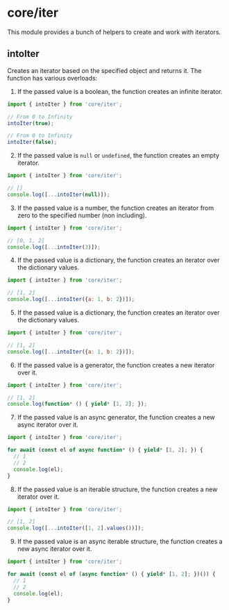 # core/iter

This module provides a bunch of helpers to create and work with iterators.

## intoIter

Creates an iterator based on the specified object and returns it.
The function has various overloads:

1. If the passed value is a boolean, the function creates an infinite iterator.

  ```js
  import { intoIter } from 'core/iter';

  // From 0 to Infinity
  intoIter(true);

  // From 0 to Infinity
  intoIter(false);
  ```

2. If the passed value is `null` or `undefined`, the function creates an empty iterator.

  ```js
  import { intoIter } from 'core/iter';

  // []
  console.log([...intoIter(null)]);
  ```

3. If the passed value is a number, the function creates an iterator from zero to the specified number (non including).

  ```js
  import { intoIter } from 'core/iter';

  // [0, 1, 2]
  console.log([...intoIter(3)]);
  ```

4. If the passed value is a dictionary, the function creates an iterator over the dictionary values.

  ```js
  import { intoIter } from 'core/iter';

  // [1, 2]
  console.log([...intoIter({a: 1, b: 2})]);
  ```

5. If the passed value is a dictionary, the function creates an iterator over the dictionary values.

  ```js
  import { intoIter } from 'core/iter';

  // [1, 2]
  console.log([...intoIter({a: 1, b: 2})]);
  ```

6. If the passed value is a generator, the function creates a new iterator over it.

  ```js
  import { intoIter } from 'core/iter';

  // [1, 2]
  console.log(function* () { yield* [1, 2]; });
  ```

7. If the passed value is an async generator, the function creates a new async iterator over it.

  ```js
  import { intoIter } from 'core/iter';

  for await (const el of async function* () { yield* [1, 2]; }) {
    // 1
    // 2
    console.log(el);
  }
  ```

8. If the passed value is an iterable structure, the function creates a new iterator over it.

  ```js
  import { intoIter } from 'core/iter';

  // [1, 2]
  console.log([...intoIter([1, 2].values())]);
  ```

9. If the passed value is an async iterable structure, the function creates a new async iterator over it.

  ```js
  import { intoIter } from 'core/iter';

  for await (const el of (async function* () { yield* [1, 2]; })()) {
    // 1
    // 2
    console.log(el);
  }
  ```
